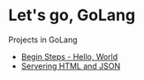 # Let's go, GoLang

Projects in GoLang

 - [ Begin Steps - Hello, World](/helloworld/README.md)
 - [ Servering HTML and JSON](/servingHtmlJson/README.md)
